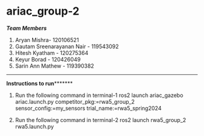 # ariac_group-2
*****Team Members*****
1. Aryan Mishra- 120106521
2. Gautam Sreenarayanan Nair - 119543092
3. Hitesh Kyatham - 120275364
4. Keyur Borad - 120426049
5. Sarin Ann Mathew - 119390382
**************************************
******Instructions to run*************
1. Run the following command in terminal-1
ros2 launch ariac_gazebo ariac.launch.py competitor_pkg:=rwa5_group_2 sensor_config:=my_sensors trial_name:=rwa5_spring2024


2. Run the following command in terminal-2
ros2 launch rwa5_group_2 rwa5.launch.py


   